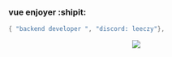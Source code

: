 ### vue enjoyer :shipit:

```csharp
{ "backend developer ", "discord: leeczy"},
```

<p align="center">
    <img align="center" src="https://github-readme-stats.vercel.app/api?username=leeczy&show_icons=true&theme=radical&hide_border=true&locale=es&border_radius=23%" />
</p>
